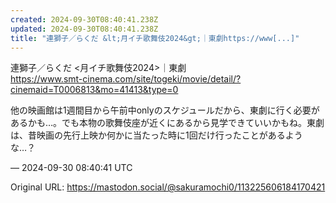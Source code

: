 ```yaml
---
created: 2024-09-30T08:40:41.238Z
updated: 2024-09-30T08:40:41.238Z
title: "連獅子／らくだ &lt;月イチ歌舞伎2024&gt;｜東劇https://www[...]"
---
```


<p>連獅子／らくだ &lt;月イチ歌舞伎2024&gt;｜東劇<br /><a href="https://www.smt-cinema.com/site/togeki/movie/detail/?cinemaid=T0006813&amp;mo=41413&amp;type=0" target="_blank" rel="nofollow noopener" translate="no"><span class="invisible">https://www.</span><span class="ellipsis">smt-cinema.com/site/togeki/mov</span><span class="invisible">ie/detail/?cinemaid=T0006813&amp;mo=41413&amp;type=0</span></a></p><p>他の映画館は1週間目から午前中onlyのスケジュールだから、東劇に行く必要があるかも…。でも本物の歌舞伎座が近くにあるから見学できていいかもね。東劇は、昔映画の先行上映か何かに当たった時に1回だけ行ったことがあるような…？</p>

&mdash; 2024-09-30 08:40:41 UTC

Original URL: https://mastodon.social/@sakuramochi0/113225606184170421
